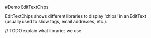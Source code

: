 #Demo EditTextChips

EditTextChips shows different libraries to display 'chips' in an EditText (usually used to show tags, email addresses, etc.).

// TODO explain what libraries we use
